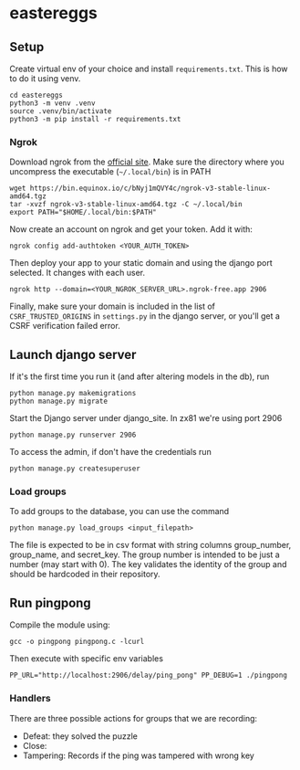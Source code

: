 # eastereggs

## Setup

Create virtual env of your choice and install `requirements.txt`. This is how to do it using venv.

```
cd eastereggs
python3 -m venv .venv
source .venv/bin/activate
python3 -m pip install -r requirements.txt
```

### Ngrok

Download ngrok from the [official site](https://dashboard.ngrok.com/get-started/setup/linux).
Make sure the directory where you uncompress the executable (`~/.local/bin`) is in PATH

```
wget https://bin.equinox.io/c/bNyj1mQVY4c/ngrok-v3-stable-linux-amd64.tgz
tar -xvzf ngrok-v3-stable-linux-amd64.tgz -C ~/.local/bin
export PATH="$HOME/.local/bin:$PATH"
```

Now create an account on ngrok and get your token. Add it with:
```
ngrok config add-authtoken <YOUR_AUTH_TOKEN>
```

Then deploy your app to your static domain and using the django port selected. It changes with each user.

```
ngrok http --domain=<YOUR_NGROK_SERVER_URL>.ngrok-free.app 2906
```

Finally, make sure your domain is included in the list of `CSRF_TRUSTED_ORIGINS` in `settings.py`
in the django server, or you'll get a CSRF verification failed error.


## Launch django server

If it's the first time you run it (and after altering models in the db), run

```
python manage.py makemigrations
python manage.py migrate
```

Start the Django server under django_site. In zx81 we're using port 2906
```
python manage.py runserver 2906
```

To access the admin, if don't have the credentials run
```
python manage.py createsuperuser
```

### Load groups

To add groups to the database, you can use the command

```
python manage.py load_groups <input_filepath>
```

The file is expected to be in csv format with string columns group_number, group_name, and secret_key. The group number is intended to be just a number (may start with 0). The key validates the identity of the group and
should be hardcoded in their repository.


## Run pingpong

Compile the module using:
```
gcc -o pingpong pingpong.c -lcurl
```

Then execute with specific env variables
```
PP_URL="http://localhost:2906/delay/ping_pong" PP_DEBUG=1 ./pingpong
```

### Handlers

There are three possible actions for groups that we are recording:
- Defeat: they solved the puzzle
- Close:
- Tampering: Records if the ping was tampered with wrong key
